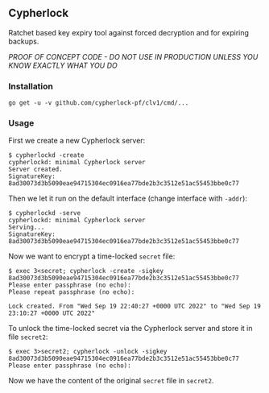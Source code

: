 ## Cypherlock

Ratchet based key expiry tool against forced decryption and for expiring
backups.

*PROOF OF CONCEPT CODE - DO NOT USE IN PRODUCTION UNLESS YOU KNOW EXACTLY WHAT YOU DO*

### Installation

```
go get -u -v github.com/cypherlock-pf/clv1/cmd/...
```

### Usage

First we create a new Cypherlock server:

```
$ cypherlockd -create
cypherlockd: minimal Cypherlock server
Server created.
SignatureKey: 8ad30073d3b5090eae94715304ec0916ea77bde2b3c3512e51ac55453bbe0c77

```

Then we let it run on the default interface (change interface with `-addr`):

```
$ cypherlockd -serve
cypherlockd: minimal Cypherlock server
Serving...
SignatureKey: 8ad30073d3b5090eae94715304ec0916ea77bde2b3c3512e51ac55453bbe0c77
```

Now we want to encrypt a time-locked `secret` file:

```
$ exec 3<secret; cypherlock -create -sigkey 8ad30073d3b5090eae94715304ec0916ea77bde2b3c3512e51ac55453bbe0c77
Please enter passphrase (no echo):
Please repeat passphrase (no echo):

Lock created. From "Wed Sep 19 22:40:27 +0000 UTC 2022" to "Wed Sep 19 23:10:27 +0000 UTC 2022"
```

To unlock the time-locked secret via the Cypherlock server and store it in file `secret2`:
```
$ exec 3>secret2; cypherlock -unlock -sigkey 8ad30073d3b5090eae94715304ec0916ea77bde2b3c3512e51ac55453bbe0c77
Please enter passphrase (no echo):
```

Now we have the content of the original `secret` file in `secret2`.
